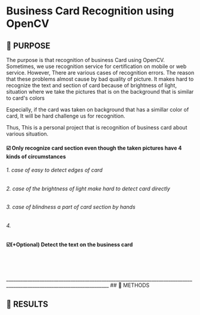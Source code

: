 # Business Card Recognition using OpenCV

## 📌 PURPOSE
The purpose is that recognition of business Card using OpenCV.
Sometimes, we use recognition service for certification on mobile or web service.
However, There are various cases of recognition errors. The reason that these problems almost cause by bad quality of picture.
It makes hard to recognize the text and section of card because of brightness of light, situation where we take the pictures that is on the background that is similar to card's colors

Especially, if the card was taken on background that has a simillar color of card, It will be hard challenge us for recognition.

Thus, This is a personal project that is recognition of business card about various situation.

####       ☑️ Only recognize card section even though the taken pictures have 4 kinds of circumstances
######             1. case of easy to detect edges of card
######             2. case of the brightness of light make hard to detect card directly
######             3. case of blindness a part of card section by hands
######             4. 

####       ☑️(+Optional) Detect the text on the business card

<br>
<br>
<br>
_________________________________________________________________________________________________________________________
## 📌 METHODS


## 📌 RESULTS
